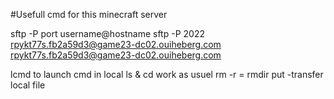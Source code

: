 #Usefull cmd for this minecraft server

sftp -P port username@hostname
sftp -P 2022 rpykt77s.fb2a59d3@game23-dc02.ouiheberg.com
rpykt77s.fb2a59d3@game23-dc02.ouiheberg.com

lcmd to launch cmd in local
ls & cd work as usuel
rm -r = rmdir
put -transfer local file
